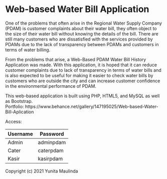 # Web-based Water Bill Application
<p>
	One of the problems that often arise in the Regional Water Supply Company (PDAM) is customer complaints about their water bill, they often object to the size of their water bill without knowing the details of the bill.
There are still many customers who are dissatisfied with the services provided by PDAMs due to the lack of transparency between PDAMs and customers in terms of water billing.
<p>
	From the problems that arise, a Web-Based PDAM Water Bill History Application was made.
With this application, it is hoped that it can reduce customer complaints due to lack of transparency in terms of water bills and is also expected to be useful for making it easier to check water bills by customers who are outside the city and can increase customer confidence in the environmental performance of PDAM.
<p>
	This web-based application is built using PHP, HTML5, and MySQL as well as Bootstrap.
<br>
	Portfolio: https://www.behance.net/gallery/147195025/Web-based-Water-Bill-Aplication
<p>
	Access:
	<table>
		<thead>
			<th>Username</th>
			<th>Password</th>
		</thead>
		<tbody>
			<tr>
				<td>Admin</td>
				<td>adminpdam</td>
			</tr>
			<tr>
				<td>Cater</td>
				<td>caterpdam</td>
			</tr>
			<tr>
				<td>Kasir</td>
				<td>kasirpdam</td>
			</tr>
		</tbody>
	</table>
<p>
Copyright (c) 2021 Yunita Maulinda
